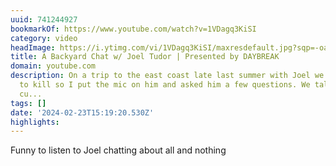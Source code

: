 ```yaml
---
uuid: 741244927
bookmarkOf: https://www.youtube.com/watch?v=1VDagq3KiSI
category: video
headImage: https://i.ytimg.com/vi/1VDagq3KiSI/maxresdefault.jpg?sqp=-oaymwEmCIAKENAF8quKqQMa8AEB-AH-CYAC0AWKAgwIABABGE8gWyhlMA8=&rs=AOn4CLBUirTMZDf7K7WPcbp06DhArgeJaA
title: A Backyard Chat w/ Joel Tudor | Presented by DAYBREAK
domain: youtube.com
description: On a trip to the east coast late last summer with Joel we had some time
  to kill so I put the mic on him and asked him a few questions. We talked about his
  cu...
tags: []
date: '2024-02-23T15:19:20.530Z'
highlights: 
---
```


Funny to listen to Joel chatting about all and nothing

